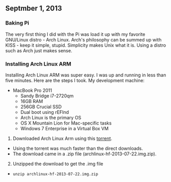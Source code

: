 ## Septmber 1, 2013

### Baking Pi

The very first thing I did with the Pi was load it up with my favorite GNU/Linux
distro - Arch Linux. Arch's philosophy can be summed up with KISS - keep it
simple, stupid. Simplicity makes Unix what it is. Using a distro such as Arch
just makes sense.

### Installing Arch Linux ARM

Installing Arch Linux ARM was super easy. I was up and running in less than five
minutes. Here are the steps I took. My development machine:
* MacBook Pro 2011 
  * Sandy Bridge i7-2720qm
  * 16GB RAM
  * 256GB Crucial SSD
  * Dual boot using rEFInd 
  * Arch Linux is the primary OS
  * OS X Mountain Lion for Mac-specific tasks
  * Windows 7 Enterprise in a Virtual Box VM


1. Downloaded Arch Linux Arm using this [torrent](http://downloads.raspberrypi.org/images/archlinuxarm/archlinux-hf-2013-07-22/archlinux-hf-2013-07-22.img.zip.torrent).
  * Using the torrent was much faster than the direct downloads.
  * The download came in a .zip file (archlinux-hf-2013-07-22.img.zip). 
2. Unzipped the download to get the .img file 
  * `unzip archlinux-hf-2013-07-22.img.zip`
